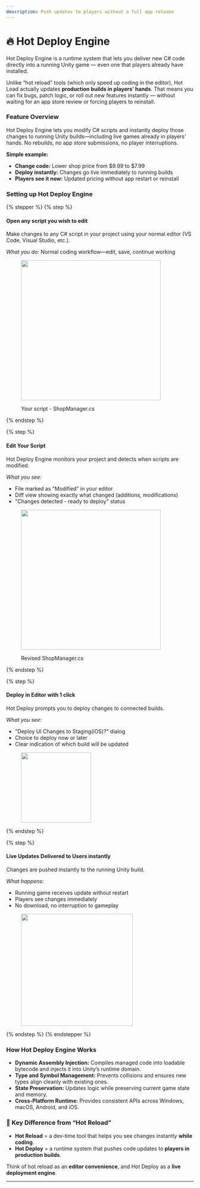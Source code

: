 ```yaml
---
description: Push updates to players without a full app release
---
```


# 🔥 Hot Deploy Engine

Hot Deploy Engine is a runtime system that lets you deliver new C# code directly into a running Unity game — even one that players already have installed.

Unlike “hot reload” tools (which only speed up coding in the editor), Hot Load actually updates **production builds in players’ hands**. That means you can fix bugs, patch logic, or roll out new features instantly — without waiting for an app store review or forcing players to reinstall.

### Feature Overview

Hot Deploy Engine lets you modify C# scripts and instantly deploy those changes to running Unity builds—including live games already in players' hands. No rebuilds, no app store submissions, no player interruptions.

**Simple example:**

* **Change code:** Lower shop price from $9.99 to $7.99
* **Deploy instantly:** Changes go live immediately to running builds
* **Players see it now:** Updated pricing without app restart or reinstall

### Setting up Hot Deploy Engine

{% stepper %}
{% step %}
#### Open any script you wish to edit&#x20;

Make changes to any C# script in your project using your normal editor (VS Code, Visual Studio, etc.).

_What you do:_ Normal coding workflow—edit, save, continue working

<figure><img src="../.gitbook/assets/Screenshot 2025-08-22 at 6.06.14 PM.png" alt="" width="375"><figcaption><p>Your script - ShopManager.cs</p></figcaption></figure>
{% endstep %}

{% step %}
#### **Edit Your Script**

Hot Deploy Engine monitors your project and detects when scripts are modified.

_What you see:_

* File marked as "Modified" in your editor
* Diff view showing exactly what changed (additions, modifications)
* "Changes detected - ready to deploy" status

<figure><img src="../.gitbook/assets/Screenshot 2025-08-22 at 6.06.03 PM.png" alt="" width="375"><figcaption><p>Revised ShopManager.cs</p></figcaption></figure>
{% endstep %}

{% step %}
#### Deploy in Editor with 1 click&#x20;

Hot Deploy prompts you to deploy changes to connected builds.

_What you see:_

* "Deploy UI Changes to Staging(iOS)?" dialog
* Choice to deploy now or later
* Clear indication of which build will be updated

<figure><img src="../.gitbook/assets/Screenshot 2025-08-22 at 6.06.26 PM.png" alt="" width="188"><figcaption></figcaption></figure>
{% endstep %}

{% step %}
#### **Live Updates Delivered to Users instantly**

Changes are pushed instantly to the running Unity build.

_What happens:_

* Running game receives update without restart
* Players see changes immediately
* No download, no interruption to gameplay

<figure><img src="../.gitbook/assets/Screenshot 2025-08-25 at 12.35.59 PM.png" alt="" width="300"><figcaption></figcaption></figure>
{% endstep %}
{% endstepper %}

### How Hot Deploy Engine Works

* **Dynamic Assembly Injection:** Compiles managed code into loadable bytecode and injects it into Unity’s runtime domain.
* **Type and Symbol Management:** Prevents collisions and ensures new types align cleanly with existing ones.
* **State Preservation:** Updates logic while preserving current game state and memory.
* **Cross‑Platform Runtime:** Provides consistent APIs across Windows, macOS, Android, and iOS.

### 🔑 Key Difference from “Hot Reload”

* **Hot Reload** = a dev-time tool that helps you see changes instantly **while coding**.
* **Hot Deploy** = a runtime system that pushes code updates to **players in production builds**.

Think of hot reload as an **editor convenience**, and Hot Deploy as a **live deployment engine**.

***
